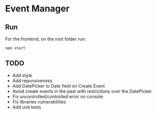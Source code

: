 # Event Manager


## Run
For the frontend, on the root folder run:
```
npm start
```

## TODO
- Add style
- Add reponsiveness
- Add DatePicker to Date field on Create Event
- Avoid create events in the past with restrictions over the DatePicker
- Fix uncontrolled/controlled error on console
- Fix libraries vulnerabilities
- Add unit tests
